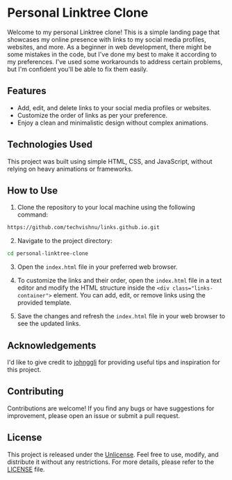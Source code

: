 # Personal Linktree Clone

Welcome to my personal Linktree clone! This is a simple landing page that showcases my online presence with links to my social media profiles, websites, and more. As a beginner in web development, there might be some mistakes in the code, but I've done my best to make it according to my preferences. I've used some workarounds to address certain problems, but I'm confident you'll be able to fix them easily.

## Features

- Add, edit, and delete links to your social media profiles or websites.
- Customize the order of links as per your preference.
- Enjoy a clean and minimalistic design without complex animations.

## Technologies Used

This project was built using simple HTML, CSS, and JavaScript, without relying on heavy animations or frameworks.

## How to Use

1. Clone the repository to your local machine using the following command:
```bash
https://github.com/techvishnu/links.github.io.git
```

2. Navigate to the project directory:
```bash
cd personal-linktree-clone
```

3. Open the `index.html` file in your preferred web browser.

4. To customize the links and their order, open the `index.html` file in a text editor and modify the HTML structure inside the `<div class="links-container">` element. You can add, edit, or remove links using the provided template.

5. Save the changes and refresh the `index.html` file in your web browser to see the updated links.

## Acknowledgements

I'd like to give credit to [johnggli](https://github.com/johnggli) for providing useful tips and inspiration for this project.

## Contributing

Contributions are welcome! If you find any bugs or have suggestions for improvement, please open an issue or submit a pull request.

## License

This project is released under the [Unlicense](UNLICENSE). Feel free to use, modify, and distribute it without any restrictions. For more details, please refer to the [LICENSE](UNLICENSE) file.
